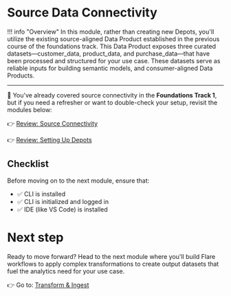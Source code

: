 
# Source Data Connectivity

!!! info "Overview"
    In this module, rather than creating new Depots, you'll utilize the existing source-aligned Data Product established in the previous course of the foundations track. This Data Product exposes three curated datasets—customer_data, product_data, and purchase_data—that have been processed and structured for your use case. These datasets serve as reliable inputs for building semantic models, and consumer-aligned Data Products.

---

🎯 You've already covered source connectivity in the **Foundations Track 1**, but if you need a refresher or want to double-check your setup, revisit the modules below:

👉 [Review: Source Connectivity](/learn/dp_foundations1_learn_track/data_source_connectivity/)

👉 [Review: Setting Up Depots](/learn/dp_foundations1_learn_track/data_source_connectivity/setting_up_depots/)

## Checklist

Before moving on to the next module, ensure that:

- ✅  CLI is installed 
- ✅  CLI is initialized and logged in
- ✅  IDE (like VS Code) is installed

# Next step
Ready to move forward? Head to the next module where you'll build Flare workflows to apply complex transformations to create output datasets that fuel the analytics need for your use case.

👉 Go to: [Transform & Ingest](/learn/dp_foundations2_learn_track/build_pipeline/)
